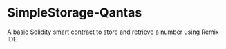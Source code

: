 # SimpleStorage-Qantas
A basic Solidity smart contract to store and retrieve a number using Remix IDE
